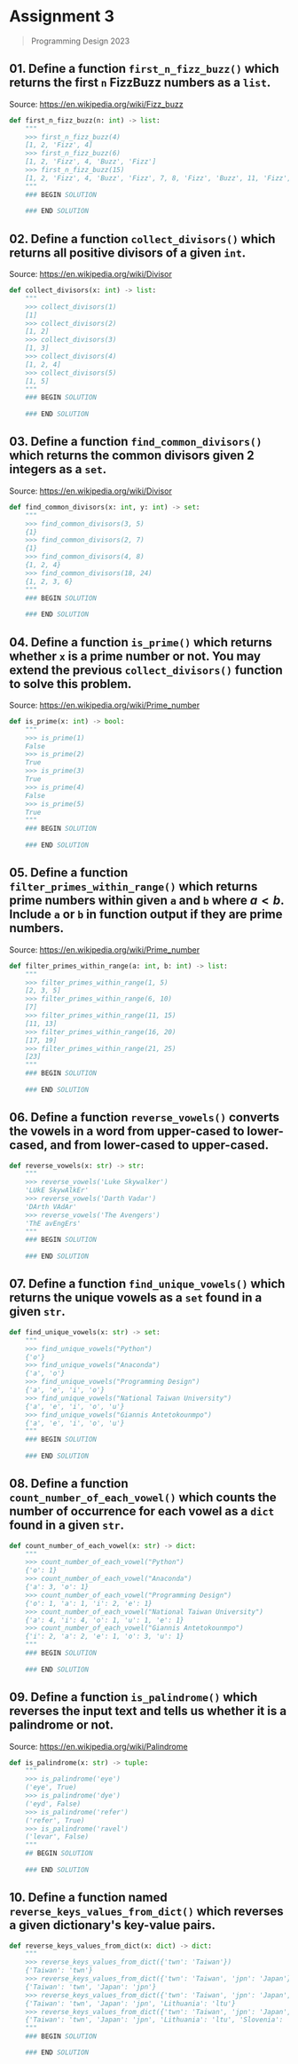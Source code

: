 # Assignment 3

> Programming Design 2023

## 01. Define a function `first_n_fizz_buzz()` which returns the first `n` FizzBuzz numbers as a `list`.

Source: <https://en.wikipedia.org/wiki/Fizz_buzz>

```python
def first_n_fizz_buzz(n: int) -> list:
    """
    >>> first_n_fizz_buzz(4)
    [1, 2, 'Fizz', 4]
    >>> first_n_fizz_buzz(6)
    [1, 2, 'Fizz', 4, 'Buzz', 'Fizz']
    >>> first_n_fizz_buzz(15)
    [1, 2, 'Fizz', 4, 'Buzz', 'Fizz', 7, 8, 'Fizz', 'Buzz', 11, 'Fizz', 13, 14, 'Fizz Buzz']
    """
    ### BEGIN SOLUTION
    
    ### END SOLUTION
```

## 02. Define a function `collect_divisors()` which returns all positive divisors of a given `int`.

Source: <https://en.wikipedia.org/wiki/Divisor>

```python
def collect_divisors(x: int) -> list:
    """
    >>> collect_divisors(1)
    [1]
    >>> collect_divisors(2)
    [1, 2]
    >>> collect_divisors(3)
    [1, 3]
    >>> collect_divisors(4)
    [1, 2, 4]
    >>> collect_divisors(5)
    [1, 5]
    """
    ### BEGIN SOLUTION
    
    ### END SOLUTION
```

## 03. Define a function `find_common_divisors()` which returns the common divisors given 2 integers as a `set`.

Source: <https://en.wikipedia.org/wiki/Divisor>


```python
def find_common_divisors(x: int, y: int) -> set:
    """
    >>> find_common_divisors(3, 5)
    {1}
    >>> find_common_divisors(2, 7)
    {1}
    >>> find_common_divisors(4, 8)
    {1, 2, 4}
    >>> find_common_divisors(18, 24)
    {1, 2, 3, 6}
    """
    ### BEGIN SOLUTION
    
    ### END SOLUTION
```

## 04. Define a function `is_prime()` which returns whether `x` is a prime number or not. You may extend the previous `collect_divisors()` function to solve this problem.

Source: <https://en.wikipedia.org/wiki/Prime_number>

```python
def is_prime(x: int) -> bool:
    """
    >>> is_prime(1)
    False
    >>> is_prime(2)
    True
    >>> is_prime(3)
    True
    >>> is_prime(4)
    False
    >>> is_prime(5)
    True
    """
    ### BEGIN SOLUTION
    
    ### END SOLUTION
```

## 05. Define a function `filter_primes_within_range()` which returns prime numbers within given `a` and `b` where $a < b$. Include `a` or `b` in function output if they are prime numbers.

Source: <https://en.wikipedia.org/wiki/Prime_number>

```python
def filter_primes_within_range(a: int, b: int) -> list:
    """
    >>> filter_primes_within_range(1, 5)
    [2, 3, 5]
    >>> filter_primes_within_range(6, 10)
    [7]
    >>> filter_primes_within_range(11, 15)
    [11, 13]
    >>> filter_primes_within_range(16, 20)
    [17, 19]
    >>> filter_primes_within_range(21, 25)
    [23]
    """
    ### BEGIN SOLUTION
    
    ### END SOLUTION
```

## 06. Define a function `reverse_vowels()` converts the vowels in a word from upper-cased to lower-cased, and from lower-cased to upper-cased.

```python
def reverse_vowels(x: str) -> str:
    """
    >>> reverse_vowels('Luke Skywalker')
    'LUkE SkywAlkEr'
    >>> reverse_vowels('Darth Vadar')
    'DArth VAdAr'
    >>> reverse_vowels('The Avengers')
    'ThE avEngErs'
    """
    ### BEGIN SOLUTION
    
    ### END SOLUTION
```

## 07. Define a function `find_unique_vowels()` which returns the unique vowels as a `set` found in a given `str`.

```python
def find_unique_vowels(x: str) -> set:
    """
    >>> find_unique_vowels("Python")
    {'o'}
    >>> find_unique_vowels("Anaconda")
    {'a', 'o'}
    >>> find_unique_vowels("Programming Design")
    {'a', 'e', 'i', 'o'}
    >>> find_unique_vowels("National Taiwan University")
    {'a', 'e', 'i', 'o', 'u'}
    >>> find_unique_vowels("Giannis Antetokounmpo")
    {'a', 'e', 'i', 'o', 'u'}
    """
    ### BEGIN SOLUTION
    
    ### END SOLUTION
```

## 08. Define a function `count_number_of_each_vowel()` which counts the number of occurrence for each vowel as a `dict` found in a given `str`.

```python
def count_number_of_each_vowel(x: str) -> dict:
    """
    >>> count_number_of_each_vowel("Python")
    {'o': 1}
    >>> count_number_of_each_vowel("Anaconda")
    {'a': 3, 'o': 1}
    >>> count_number_of_each_vowel("Programming Design")
    {'o': 1, 'a': 1, 'i': 2, 'e': 1}
    >>> count_number_of_each_vowel("National Taiwan University")
    {'a': 4, 'i': 4, 'o': 1, 'u': 1, 'e': 1}
    >>> count_number_of_each_vowel("Giannis Antetokounmpo")
    {'i': 2, 'a': 2, 'e': 1, 'o': 3, 'u': 1}
    """
    ### BEGIN SOLUTION
    
    ### END SOLUTION
```

## 09. Define a function `is_palindrome()` which reverses the input text and tells us whether it is a palindrome or not.

Source: <https://en.wikipedia.org/wiki/Palindrome>

```python
def is_palindrome(x: str) -> tuple:
    """
    >>> is_palindrome('eye')
    ('eye', True)
    >>> is_palindrome('dye')
    ('eyd', False)
    >>> is_palindrome('refer')
    ('refer', True)
    >>> is_palindrome('ravel')
    ('levar', False)
    """
    ## BEGIN SOLUTION
    
    ### END SOLUTION
```

## 10. Define a function named `reverse_keys_values_from_dict()` which reverses a given dictionary's key-value pairs.

```python
def reverse_keys_values_from_dict(x: dict) -> dict:
    """
    >>> reverse_keys_values_from_dict({'twn': 'Taiwan'})
    {'Taiwan': 'twn'}
    >>> reverse_keys_values_from_dict({'twn': 'Taiwan', 'jpn': 'Japan'})
    {'Taiwan': 'twn', 'Japan': 'jpn'}
    >>> reverse_keys_values_from_dict({'twn': 'Taiwan', 'jpn': 'Japan', 'ltu': "Lithuania"})
    {'Taiwan': 'twn', 'Japan': 'jpn', 'Lithuania': 'ltu'}
    >>> reverse_keys_values_from_dict({'twn': 'Taiwan', 'jpn': 'Japan', 'ltu': "Lithuania", 'svn': 'Slovenia'})
    {'Taiwan': 'twn', 'Japan': 'jpn', 'Lithuania': 'ltu', 'Slovenia': 'svn'}
    """
    ### BEGIN SOLUTION

    ### END SOLUTION
```
